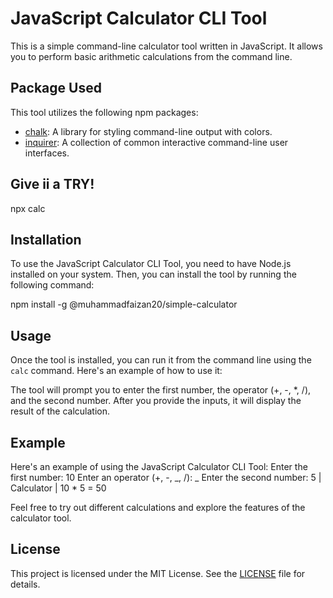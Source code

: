 # JavaScript Calculator CLI Tool

This is a simple command-line calculator tool written in JavaScript. It allows you to perform basic arithmetic calculations from the command line.

## Package Used

This tool utilizes the following npm packages:

- [chalk](https://www.npmjs.com/package/chalk): A library for styling command-line output with colors.
- [inquirer](https://www.npmjs.com/package/inquirer): A collection of common interactive command-line user interfaces.

## Give ii a TRY!

npx calc

## Installation

To use the JavaScript Calculator CLI Tool, you need to have Node.js installed on your system. Then, you can install the tool by running the following command:

npm install -g @muhammadfaizan20/simple-calculator

## Usage

Once the tool is installed, you can run it from the command line using the `calc` command. Here's an example of how to use it:

The tool will prompt you to enter the first number, the operator (+, -, \*, /), and the second number. After you provide the inputs, it will display the result of the calculation.

## Example

Here's an example of using the JavaScript Calculator CLI Tool:
Enter the first number: 10
Enter an operator (+, -, _, /): _
Enter the second number: 5
| Calculator |
10 \* 5 = 50

Feel free to try out different calculations and explore the features of the calculator tool.

## License

This project is licensed under the MIT License. See the [LICENSE](LICENSE) file for details.
